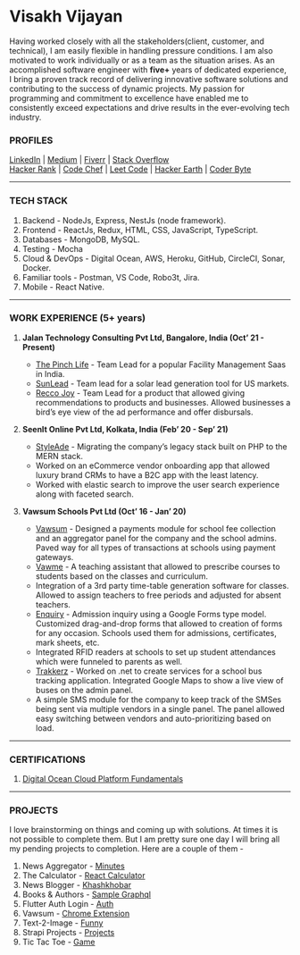 # Visakh Vijayan

Having worked closely with all the stakeholders(client, customer, and technical), I am
easily flexible in handling pressure conditions. I am also motivated to work individually
or as a team as the situation arises. As an accomplished software engineer with __five+__ years of dedicated experience, I bring a proven track record of delivering innovative software solutions and contributing to the success of dynamic projects. My passion for programming and commitment to excellence have enabled me to consistently exceed expectations and drive results in the ever-evolving tech industry.

### PROFILES
[LinkedIn](https://www.linkedin.com/in/the-visakh-vijayan/) | [Medium](https://medium.com/@vjnvisakh) | [Fiverr](https://www.fiverr.com/vjnvisakh?public_mode=true) | [Stack Overflow](https://stackoverflow.com/users/7426254/visakh-vijayan) <br /> [Hacker Rank](https://www.hackerrank.com/vjnvisakh) | [Code Chef](https://www.codechef.com/users/vjnvisakh) | [Leet Code](https://leetcode.com/visakhvjn101/) |  [Hacker Earth](https://www.hackerearth.com/@vjnvisakh) | [Coder Byte](https://coderbyte.com/profile/vjnvisakh)

<hr />

### TECH STACK

1. Backend - NodeJs, Express, NestJs (node framework).
2. Frontend - ReactJs, Redux, HTML, CSS, JavaScript, TypeScript.
3. Databases - MongoDB, MySQL.
4. Testing - Mocha
5. Cloud & DevOps - Digital Ocean, AWS, Heroku, GitHub, CircleCI, Sonar, Docker.
6. Familiar tools - Postman, VS Code, Robo3t, Jira.
7. Mobile - React Native.

<hr />

### WORK EXPERIENCE (5+ years)
1. __Jalan Technology Consulting Pvt Ltd, Bangalore, India (Oct’ 21 - Present)__
   - [The Pinch Life](https://thepinchlife.com/) - Team Lead for a popular Facility Management Saas in India.
   - [SunLead](https://getsunlead.com/) - Team lead for a solar lead generation tool for US markets.
   - [Recco Joy](https://reccojoy.com/) - Team Lead for a product that allowed giving recommendations to products and businesses. Allowed businesses a bird’s eye view of the ad performance and offer disbursals.
     
3. __SeenIt Online Pvt Ltd, Kolkata, India (Feb’ 20 - Sep’ 21)__
   - [StyleAde](https://stylesend.io/) - Migrating the company’s legacy stack built on PHP to the MERN stack.
   - Worked on an eCommerce vendor onboarding app that allowed luxury brand CRMs to have a B2C app with the least latency.
   - Worked with elastic search to improve the user search experience along with faceted search.

4. __Vawsum Schools Pvt Ltd (Oct’ 16 - Jan’ 20)__
   - [Vawsum](https://vawsum.com/) - Designed a payments module for school fee collection and an aggregator panel for the company and the school admins. Paved way for all types of transactions at schools using payment gateways.
   - [Vawme](https://vawsum.com/cultivate-21st-century-skills-in-students-vawme-vawsum/) - A teaching assistant that allowed to prescribe courses to students based on the classes and curriculum.
   - Integration of a 3rd party time-table generation software for classes. Allowed to assign teachers to free periods and adjusted for absent teachers.
   - [Enquiry](https://vawsum.com/growth-best-admission-driving-software/) - Admission inquiry using a Google Forms type model. Customized drag-and-drop forms that allowed to creation of forms for any occasion. Schools used them for admissions, certificates, mark sheets, etc.
   - Integrated RFID readers at schools to set up student attendances which were funneled to parents as well.
   - [Trakkerz](https://trakkerz.com/) - Worked on .net to create services for a school bus tracking application. Integrated Google Maps to show a live view of buses on the admin panel.
   - A simple SMS module for the company to keep track of the SMSes being sent via multiple vendors in a single panel. The panel allowed easy switching between vendors and auto-prioritizing based on load.

<hr />

### CERTIFICATIONS

1. [Digital Ocean Cloud Platform Fundamentals](https://github.com/visakhvjn/visakhvjn/assets/17998358/ccf69d1a-0b82-4f25-b2ad-9230719cc8e2)

<hr />

### PROJECTS
I love brainstorming on things and coming up with solutions. At times it is not possible to complete them. But I am pretty sure one day I will bring all my pending projects to completion. Here are a couple of them - 

1. News Aggregator - [Minutes](https://play.google.com/store/apps/details?id=com.souparnika.minutes)
2. The Calculator - [React Calculator](https://stoic-fermi-015dbe.netlify.app/)
3. News Blogger - [Khashkhobar](http://khashkhobar.in/)
4. Books & Authors - [Sample Graphql](https://github.com/visakhvjn/books_and_authors)
5. Flutter Auth Login - [Auth](https://github.com/visakhvjn/flutter_sign_ins)
6. Vawsum - [Chrome Extension](https://chrome.google.com/webstore/detail/vawsum/nlnlaejdflfogfdekfjnlfbgbjcapmnn?hl=en)
7. Text-2-Image - [Funny](https://text2imagge.herokuapp.com/)
8. Strapi Projects - [Projects](https://github.com/strapi-projects)
9. Tic Tac Toe - [Game](https://snazzy-tapioca-7e10d9.netlify.app/)

